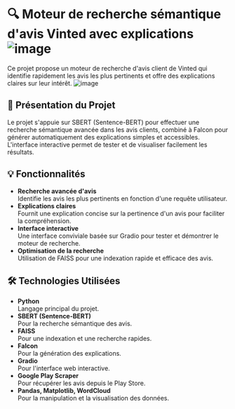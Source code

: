 # 🔍 Moteur de recherche sémantique d'avis Vinted avec explications      ![image](https://github.com/user-attachments/assets/2dda9447-bc63-47a2-9914-50ee26fdc578)


Ce projet propose un moteur de recherche d'avis client de Vinted qui identifie rapidement les avis les plus pertinents et offre des explications claires sur leur intérêt.
![image](https://github.com/user-attachments/assets/9c43395e-8d04-4e86-9c5f-ece9f4d227e7)

## 📌 Présentation du Projet

Le projet s'appuie sur SBERT (Sentence-BERT) pour effectuer une recherche sémantique avancée dans les avis clients, combiné à Falcon pour générer automatiquement des explications simples et accessibles. L'interface interactive permet de tester et de visualiser facilement les résultats.

## 💡 Fonctionnalités

- **Recherche avancée d'avis**  
  Identifie les avis les plus pertinents en fonction d'une requête utilisateur.
- **Explications claires**  
  Fournit une explication concise sur la pertinence d'un avis pour faciliter la compréhension.
- **Interface interactive**  
  Une interface conviviale basée sur Gradio pour tester et démontrer le moteur de recherche.
- **Optimisation de la recherche**  
  Utilisation de FAISS pour une indexation rapide et efficace des avis.

## 🛠 Technologies Utilisées

- **Python**  
  Langage principal du projet.
- **SBERT (Sentence-BERT)**  
  Pour la recherche sémantique des avis.
- **FAISS**  
  Pour une indexation et une recherche rapides.
- **Falcon**  
  Pour la génération des explications.
- **Gradio**  
  Pour l'interface web interactive.
- **Google Play Scraper**  
  Pour récupérer les avis depuis le Play Store.
- **Pandas, Matplotlib, WordCloud**  
  Pour la manipulation et la visualisation des données.
